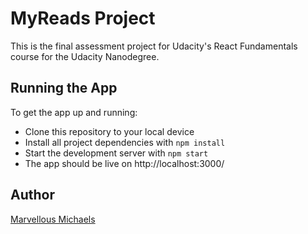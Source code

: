 # MyReads Project

This is the final assessment project for Udacity's React Fundamentals course for the Udacity Nanodegree. 

## Running the App

To get the app up and running:

* Clone this repository to your local device
* Install all project dependencies with `npm install`
* Start the development server with `npm start`
* The app should be live on http://localhost:3000/


## Author
[Marvellous Michaels](https://github.com/MarvellousUbani)
